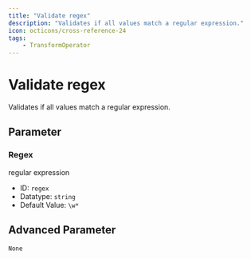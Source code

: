 ```yaml
---
title: "Validate regex"
description: "Validates if all values match a regular expression."
icon: octicons/cross-reference-24
tags: 
    - TransformOperator
---
```

# Validate regex
<!-- This file was generated - DO NOT CHANGE IT MANUALLY -->



Validates if all values match a regular expression.


## Parameter

### Regex

regular expression

- ID: `regex`
- Datatype: `string`
- Default Value: `\w*`





## Advanced Parameter

`None`